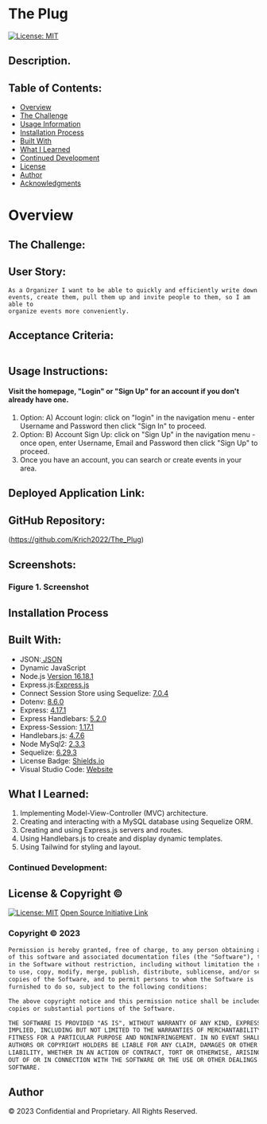 # The Plug

[![License: MIT](https://img.shields.io/badge/License-MIT-yellow.svg)](https://opensource.org/licenses/MIT)

## Description.

## Table of Contents:

- [Overview](#Overview)
- [The Challenge](#The-Challenge)
- [Usage Information](#Usage-Information)
- [Installation Process](#Installation-Process)
- [Built With](#Built-With)
- [What I Learned](#What-I-Learned)
- [Continued Development](#Continued-Development)
- [License](#License)
- [Author](#Author)
- [Acknowledgments](#Acknowledgments)

# Overview

## The Challenge:

## User Story:

```
As a Organizer I want to be able to quickly and efficiently write down
events, create them, pull them up and invite people to them, so I am able to
organize events more conveniently.

```

## Acceptance Criteria:

```

```

## Usage Instructions:

#### Visit the homepage, "Login" or "Sign Up" for an account if you don't already have one.

1. Option: A) Account login: click on "login" in the navigation menu - enter Username and Password then click "Sign In" to proceed.
2. Option: B) Account Sign Up: click on "Sign Up" in the navigation menu - once open, enter Username, Email and Password then click "Sign Up" to proceed.
3. Once you have an account, you can search or create events in your area.

## Deployed Application Link:

## GitHub Repository:

(https://github.com/Krich2022/The_Plug)

## Screenshots:

### Figure 1. Screenshot

## Installation Process

## Built With:

- JSON:[ JSON](https://www.npmjs.com/package/json)
- Dynamic JavaScript
- Node.js [Version 16.18.1](https://nodejs.org/en/blog/release/v16.18.1/)
- Express.js:[Express.js](https://expressjs.com/en/starter/installing.html)
- Connect Session Store using Sequelize: [7.0.4](https://www.npmjs.com/package/connect-session-sequelize)
- Dotenv: [8.6.0](https://www.npmjs.com/package/dotenv)
- Express: [4.17.1](https://www.npmjs.com/package/express)
- Express Handlebars: [5.2.0](https://www.npmjs.com/package/express-handlebars)
- Express-Session: [1.17.1](https://www.npmjs.com/package/express-session)
- Handlebars.js: [4.7.6](https://www.npmjs.com/package/handlebars)
- Node MySql2: [2.3.3](https://www.npmjs.com/package/mysql2)
- Sequelize: [6.29.3](https://www.npmjs.com/package/sequelize)
- License Badge: [Shields.io](https://shields.io/)
- Visual Studio Code: [Website](https://code.visualstudio.com/)

## What I Learned:

1. Implementing Model-View-Controller (MVC) architecture.
2. Creating and interacting with a MySQL database using Sequelize ORM.
3. Creating and using Express.js servers and routes.
4. Using Handlebars.js to create and display dynamic templates.
5. Using Tailwind for styling and layout.

### Continued Development:

## License & Copyright ©

[![License: MIT](https://img.shields.io/badge/License-MIT-yellow.svg)](https://opensource.org/licenses/MIT) [Open Source Initiative Link](https://opensource.org/licenses/MIT)

### Copyright © 2023

```md
Permission is hereby granted, free of charge, to any person obtaining a copy
of this software and associated documentation files (the "Software"), to deal
in the Software without restriction, including without limitation the rights
to use, copy, modify, merge, publish, distribute, sublicense, and/or sell
copies of the Software, and to permit persons to whom the Software is
furnished to do so, subject to the following conditions:

The above copyright notice and this permission notice shall be included in all
copies or substantial portions of the Software.

THE SOFTWARE IS PROVIDED "AS IS", WITHOUT WARRANTY OF ANY KIND, EXPRESS OR
IMPLIED, INCLUDING BUT NOT LIMITED TO THE WARRANTIES OF MERCHANTABILITY,
FITNESS FOR A PARTICULAR PURPOSE AND NONINFRINGEMENT. IN NO EVENT SHALL THE
AUTHORS OR COPYRIGHT HOLDERS BE LIABLE FOR ANY CLAIM, DAMAGES OR OTHER
LIABILITY, WHETHER IN AN ACTION OF CONTRACT, TORT OR OTHERWISE, ARISING FROM,
OUT OF OR IN CONNECTION WITH THE SOFTWARE OR THE USE OR OTHER DEALINGS IN THE
SOFTWARE.
```

## Author

© 2023 Confidential and Proprietary. All Rights Reserved.
